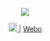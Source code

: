 <div align="center">
  <p>
    <img src="https://github-readme-stats.vercel.app/api?username=winks&show_icons=true&icon_color=805AD5&text_color=718096&bg_color=ffffff&hide_title=true&hide_border=true" />
  </p>
  <p>
  <a href ="https://weibo.com/xiaohou0222?is_all=1">
    <img width="18" height="18" src="https://github.com/winks459/winks459/blob/master/img/ic_weibo.svg" />
    </a>
    |  
    <a href ="https://weibo.com/xiaohou0222?is_all=1">Webo</a>
    
  </p>
</div>
